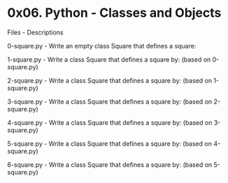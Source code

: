# 0x06. Python - Classes and Objects


Files - Descriptions


0-square.py - Write an empty class Square that defines a square:


1-square.py - Write a class Square that defines a square by: (based on 0-square.py)


2-square.py - Write a class Square that defines a square by: (based on 1-square.py)


3-square.py - Write a class Square that defines a square by: (based on 2-square.py)


4-square.py - Write a class Square that defines a square by: (based on 3-square.py)


5-square.py - Write a class Square that defines a square by: (based on 4-square.py)


6-square.py - Write a class Square that defines a square by: (based on 5-square.py)
